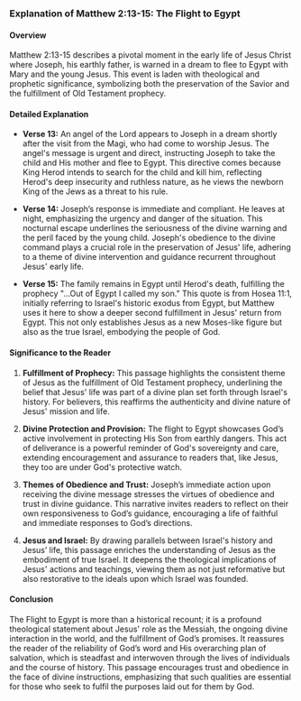 ### Explanation of Matthew 2:13-15: The Flight to Egypt

#### Overview
Matthew 2:13-15 describes a pivotal moment in the early life of Jesus Christ where Joseph, his earthly father, is warned in a dream to flee to Egypt with Mary and the young Jesus. This event is laden with theological and prophetic significance, symbolizing both the preservation of the Savior and the fulfillment of Old Testament prophecy.

#### Detailed Explanation
- **Verse 13:** An angel of the Lord appears to Joseph in a dream shortly after the visit from the Magi, who had come to worship Jesus. The angel's message is urgent and direct, instructing Joseph to take the child and His mother and flee to Egypt. This directive comes because King Herod intends to search for the child and kill him, reflecting Herod's deep insecurity and ruthless nature, as he views the newborn King of the Jews as a threat to his rule.

- **Verse 14:** Joseph’s response is immediate and compliant. He leaves at night, emphasizing the urgency and danger of the situation. This nocturnal escape underlines the seriousness of the divine warning and the peril faced by the young child. Joseph's obedience to the divine command plays a crucial role in the preservation of Jesus' life, adhering to a theme of divine intervention and guidance recurrent throughout Jesus' early life.

- **Verse 15:** The family remains in Egypt until Herod's death, fulfilling the prophecy "...Out of Egypt I called my son." This quote is from Hosea 11:1, initially referring to Israel's historic exodus from Egypt, but Matthew uses it here to show a deeper second fulfillment in Jesus' return from Egypt. This not only establishes Jesus as a new Moses-like figure but also as the true Israel, embodying the people of God.

#### Significance to the Reader
1. **Fulfillment of Prophecy:** This passage highlights the consistent theme of Jesus as the fulfillment of Old Testament prophecy, underlining the belief that Jesus' life was part of a divine plan set forth through Israel's history. For believers, this reaffirms the authenticity and divine nature of Jesus' mission and life. 

2. **Divine Protection and Provision:** The flight to Egypt showcases God’s active involvement in protecting His Son from earthly dangers. This act of deliverance is a powerful reminder of God's sovereignty and care, extending encouragement and assurance to readers that, like Jesus, they too are under God's protective watch.

3. **Themes of Obedience and Trust:** Joseph’s immediate action upon receiving the divine message stresses the virtues of obedience and trust in divine guidance. This narrative invites readers to reflect on their own responsiveness to God’s guidance, encouraging a life of faithful and immediate responses to God’s directions.

4. **Jesus and Israel:** By drawing parallels between Israel's history and Jesus’ life, this passage enriches the understanding of Jesus as the embodiment of true Israel. It deepens the theological implications of Jesus' actions and teachings, viewing them as not just reformative but also restorative to the ideals upon which Israel was founded.

#### Conclusion
The Flight to Egypt is more than a historical recount; it is a profound theological statement about Jesus' role as the Messiah, the ongoing divine interaction in the world, and the fulfillment of God’s promises. It reassures the reader of the reliability of God’s word and His overarching plan of salvation, which is steadfast and interwoven through the lives of individuals and the course of history. This passage encourages trust and obedience in the face of divine instructions, emphasizing that such qualities are essential for those who seek to fulfil the purposes laid out for them by God.